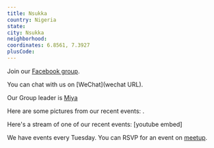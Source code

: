 ```yaml
---
title: Nsukka
country: Nigeria
state: 
city: Nsukka
neighborhood: 
coordinates: 6.8561, 7.3927
plusCode:
---
```

Join our [Facebook group](https://www.facebook.com/groups/free.code.camp.Nsukka).

You can chat with us on [WeChat](wechat URL).

Our Group leader is [Miya](freecodecamp.org/miya)

Here are some pictures from our recent events:
![]().

Here's a stream of one of our recent events:
[youtube embed]

We have events every Tuesday. You can RSVP for an event on [meetup](meetupurl).
